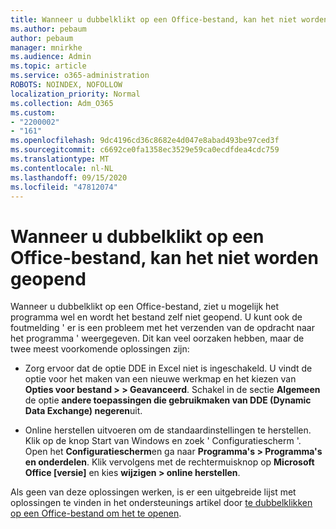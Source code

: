 ```yaml
---
title: Wanneer u dubbelklikt op een Office-bestand, kan het niet worden geopend
ms.author: pebaum
author: pebaum
manager: mnirkhe
ms.audience: Admin
ms.topic: article
ms.service: o365-administration
ROBOTS: NOINDEX, NOFOLLOW
localization_priority: Normal
ms.collection: Adm_O365
ms.custom:
- "2200002"
- "161"
ms.openlocfilehash: 9dc4196cd36c8682e4d047e8abad493be97ced3f
ms.sourcegitcommit: c6692ce0fa1358ec3529e59ca0ecdfdea4cdc759
ms.translationtype: MT
ms.contentlocale: nl-NL
ms.lasthandoff: 09/15/2020
ms.locfileid: "47812074"
---
```

# <a name="double-clicking-an-office-file-fails-to-open-it"></a>Wanneer u dubbelklikt op een Office-bestand, kan het niet worden geopend

Wanneer u dubbelklikt op een Office-bestand, ziet u mogelijk het programma wel en wordt het bestand zelf niet geopend. U kunt ook de foutmelding ' er is een probleem met het verzenden van de opdracht naar het programma ' weergegeven. Dit kan veel oorzaken hebben, maar de twee meest voorkomende oplossingen zijn:

- Zorg ervoor dat de optie DDE in Excel niet is ingeschakeld. U vindt de optie voor het maken van een nieuwe werkmap en het kiezen van **Opties voor bestand > > Geavanceerd**. Schakel in de sectie **Algemeen** de optie **andere toepassingen die gebruikmaken van DDE (Dynamic Data Exchange) negeren**uit.

- Online herstellen uitvoeren om de standaardinstellingen te herstellen. Klik op de knop Start van Windows en zoek ' Configuratiescherm '. Open het **Configuratiescherm**en ga naar **Programma's > Programma's en onderdelen**. Klik vervolgens met de rechtermuisknop op **Microsoft Office [versie]** en kies **wijzigen > online herstellen**.

Als geen van deze oplossingen werken, is er een uitgebreide lijst met oplossingen te vinden in het ondersteunings artikel door [te dubbelklikken op een Office-bestand om het te openen](https://support.office.com/article/Double-clicking-an-Office-file-fails-to-open-it-1e9c0ad9-34c8-4440-a42e-d30186b29ed6).
